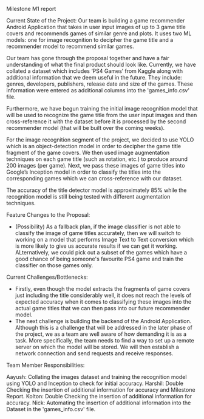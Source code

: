 Milestone M1 report

Current State of the Project:
Our team is building a game recommender Android Application that takes in user input images of up to 3 game title covers and recommends games of similar genre and plots. It uses two ML models: one for image recognition to decipher the game title and a recommender model to recommend similar games. 

Our team has gone through the proposal together and have a fair understanding of what the final product should look like. Currently, we have collated a dataset which includes ‘PS4 Games’ from Kaggle along with additional information that we deem useful in the future. They include: genres, developers, publishers, release date and size of the games. These information were entered as additional columns into the 'games_info.csv' file.

Furthermore, we have begun training the initial image recognition model that will be used to recognize the game title from the user input images and then cross-reference it with the dataset before it is processed by the second recommender model (that will be built over the coming weeks).

For the image recognition segment of the project, we decided to use YOLO which is an object-detection model in order to decipher the game title fragment of the game covers. We then used image augmentation techniques on each game title (such as rotation, etc.) to produce around 200 images (per game). Next, we pass these images of game titles into Google’s Inception model in order to classify the titles into the corresponding games which we can cross-reference with our dataset.

The accuracy of the title detector model is approximately 85% while the recognition model is still being tested with different augmentation techniques.

Feature Changes to the Proposal:
- (Possibility) As a fallback plan, if the image classifier is not able to classify the image of game titles accurately, then we will switch to working on a model that performs Image Text to Text conversion which is more likely to give us accurate results if we can get it working. ALternatively, we could pick out a subset of the games which have a good chance of being someone's favourite PS4 game and train the classifier on those games only.

Current Challenges/Bottlenecks:
-    Firstly, even though the model extracts the fragments of game covers just including the title considerably well, it does not reach the levels of expected accuracy when it comes to classifying these images into the actual game titles that we can then pass into our future recommender model.
-    The next challenge is building the backend of the Android Application. Although this is a challenge that will be addressed in the later phase of the project, we as a team are well aware of how demanding it is as a task. More specifically, the team needs to find a way to set up a remote server on which the model will be stored. We will then establish a network connection and send requests and receive responses.


Team Member Responsibilities:

Aayush: Collating the images dataset and training the recognition model using YOLO and Inception to check for initial accuracy.
Harshil: Double Checking the insertion of additional information for accuracy and Milestone Report.
Kolton: Double Checking the insertion of additional information for accuracy.
Nick: Automating the insertion of additional information into the Dataset in the 'games_info.csv' file.
